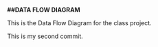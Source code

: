 <strong> ##DATA FLOW DIAGRAM </strong>

This is the Data Flow Diagram for the class project.

This is my second commit.
